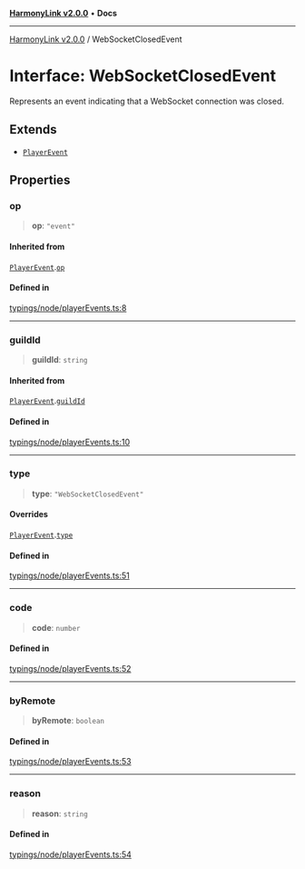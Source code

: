 [**HarmonyLink v2.0.0**](../README.md) • **Docs**

***

[HarmonyLink v2.0.0](../globals.md) / WebSocketClosedEvent

# Interface: WebSocketClosedEvent

Represents an event indicating that a WebSocket connection was closed.

## Extends

- [`PlayerEvent`](PlayerEvent.md)

## Properties

### op

> **op**: `"event"`

#### Inherited from

[`PlayerEvent`](PlayerEvent.md).[`op`](PlayerEvent.md#op)

#### Defined in

[typings/node/playerEvents.ts:8](https://github.com/Joniii11/HarmonyLink/blob/master/src/typings/node/playerEvents.ts#L8)

***

### guildId

> **guildId**: `string`

#### Inherited from

[`PlayerEvent`](PlayerEvent.md).[`guildId`](PlayerEvent.md#guildid)

#### Defined in

[typings/node/playerEvents.ts:10](https://github.com/Joniii11/HarmonyLink/blob/master/src/typings/node/playerEvents.ts#L10)

***

### type

> **type**: `"WebSocketClosedEvent"`

#### Overrides

[`PlayerEvent`](PlayerEvent.md).[`type`](PlayerEvent.md#type)

#### Defined in

[typings/node/playerEvents.ts:51](https://github.com/Joniii11/HarmonyLink/blob/master/src/typings/node/playerEvents.ts#L51)

***

### code

> **code**: `number`

#### Defined in

[typings/node/playerEvents.ts:52](https://github.com/Joniii11/HarmonyLink/blob/master/src/typings/node/playerEvents.ts#L52)

***

### byRemote

> **byRemote**: `boolean`

#### Defined in

[typings/node/playerEvents.ts:53](https://github.com/Joniii11/HarmonyLink/blob/master/src/typings/node/playerEvents.ts#L53)

***

### reason

> **reason**: `string`

#### Defined in

[typings/node/playerEvents.ts:54](https://github.com/Joniii11/HarmonyLink/blob/master/src/typings/node/playerEvents.ts#L54)
